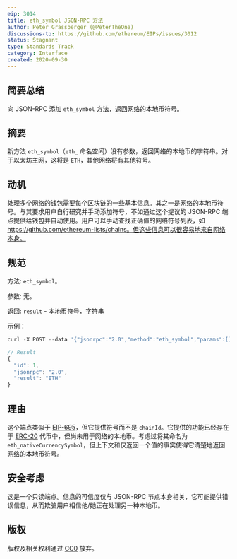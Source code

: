 ```yaml
---
eip: 3014
title: eth_symbol JSON-RPC 方法
author: Peter Grassberger (@PeterTheOne)
discussions-to: https://github.com/ethereum/EIPs/issues/3012
status: Stagnant
type: Standards Track
category: Interface
created: 2020-09-30
---
```


## 简要总结
向 JSON-RPC 添加 `eth_symbol` 方法，返回网络的本地币符号。

## 摘要
新方法 `eth_symbol`（`eth_` 命名空间）没有参数，返回网络的本地币的字符串。对于以太坊主网，这将是 `ETH`，其他网络将有其他符号。

## 动机
处理多个网络的钱包需要每个区块链的一些基本信息。其之一是网络的本地币符号。与其要求用户自行研究并手动添加符号，不如通过这个提议的 JSON-RPC 端点提供给钱包并自动使用。用户可以手动查找正确值的网络符号列表，如 https://github.com/ethereum-lists/chains。但这些信息可以很容易地来自网络本身。

## 规范
方法: `eth_symbol`。

参数: 无。

返回: `result` - 本地币符号，字符串

示例：

```js
curl -X POST --data '{"jsonrpc":"2.0","method":"eth_symbol","params":[],"id":1}'

// Result
{
  "id": 1,
  "jsonrpc": "2.0",
  "result": "ETH"
}
```

## 理由
这个端点类似于 [EIP-695](./eip-695.md)，但它提供符号而不是 `chainId`。它提供的功能已经存在于 [ERC-20](../ERCs/erc-20.md) 代币中，但尚未用于网络的本地币。考虑过将其命名为 `eth_nativeCurrencySymbol`，但上下文和仅返回一个值的事实使得它清楚地返回网络的本地币符号。

## 安全考虑
这是一个只读端点。信息的可信度仅与 JSON-RPC 节点本身相关，它可能提供错误信息，从而欺骗用户相信他/她正在处理另一种本地币。

## 版权
版权及相关权利通过 [CC0](../LICENSE.md) 放弃。
